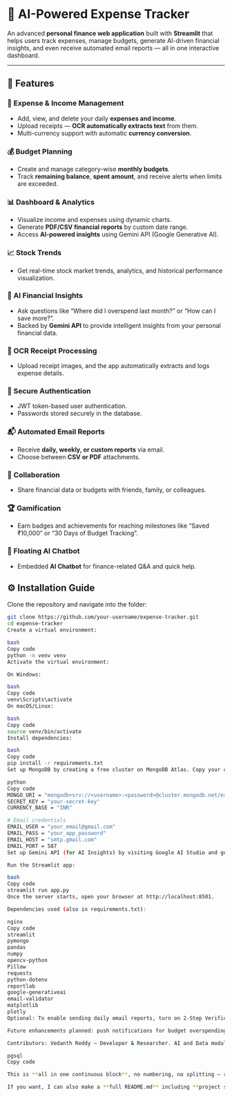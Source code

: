# 💸 AI-Powered Expense Tracker

An advanced **personal finance web application** built with **Streamlit** that helps users track expenses, manage budgets, generate AI-driven financial insights, and even receive automated email reports — all in one interactive dashboard.

---

## 🚀 Features

### 🧾 Expense & Income Management
- Add, view, and delete your daily **expenses and income**.
- Upload receipts — **OCR automatically extracts text** from them.
- Multi-currency support with automatic **currency conversion**.

### 💰 Budget Planning
- Create and manage category-wise **monthly budgets**.
- Track **remaining balance**, **spent amount**, and receive alerts when limits are exceeded.

### 📊 Dashboard & Analytics
- Visualize income and expenses using dynamic charts.
- Generate **PDF/CSV financial reports** by custom date range.
- Access **AI-powered insights** using Gemini API (Google Generative AI).

### 📈 Stock Trends
- Get real-time stock market trends, analytics, and historical performance visualization.

### 🤖 AI Financial Insights
- Ask questions like “Where did I overspend last month?” or “How can I save more?”.
- Backed by **Gemini API** to provide intelligent insights from your personal financial data.

### 🧠 OCR Receipt Processing
- Upload receipt images, and the app automatically extracts and logs expense details.

### 🔐 Secure Authentication
- JWT token-based user authentication.
- Passwords stored securely in the database.

### 📬 Automated Email Reports
- Receive **daily, weekly, or custom reports** via email.
- Choose between **CSV or PDF** attachments.

### 👥 Collaboration
- Share financial data or budgets with friends, family, or colleagues.

### 🏆 Gamification
- Earn badges and achievements for reaching milestones like “Saved ₹10,000” or “30 Days of Budget Tracking”.

### 💬 Floating AI Chatbot
- Embedded **AI Chatbot** for finance-related Q&A and quick help.



## ⚙️ Installation Guide

Clone the repository and navigate into the folder:
```bash
git clone https://github.com/your-username/expense-tracker.git
cd expense-tracker
Create a virtual environment:

bash
Copy code
python -m venv venv
Activate the virtual environment:

On Windows:

bash
Copy code
venv\Scripts\activate
On macOS/Linux:

bash
Copy code
source venv/bin/activate
Install dependencies:

bash
Copy code
pip install -r requirements.txt
Set up MongoDB by creating a free cluster on MongoDB Atlas. Copy your connection string (URI) and update config/settings.py with:

python
Copy code
MONGO_URI = "mongodb+srv://<username>:<password>@cluster.mongodb.net/expense_db"
SECRET_KEY = "your-secret-key"
CURRENCY_BASE = "INR"

# Email credentials
EMAIL_USER = "your_email@gmail.com"
EMAIL_PASS = "your_app_password"
EMAIL_HOST = "smtp.gmail.com"
EMAIL_PORT = 587
Set up Gemini API (for AI Insights) by visiting Google AI Studio and generating your Gemini API Key. Launch the app, go to Settings → Gemini API Configuration, paste your key, and save.

Run the Streamlit app:

bash
Copy code
streamlit run app.py
Once the server starts, open your browser at http://localhost:8501.

Dependencies used (also in requirements.txt):

nginx
Copy code
streamlit
pymongo
pandas
numpy
opencv-python
Pillow
requests
python-dotenv
reportlab
google-generativeai
email-validator
matplotlib
plotly
Optional: To enable sending daily email reports, turn on 2-Step Verification in Gmail, go to Google Account → Security → App Passwords, generate an app password, and use it as EMAIL_PASS in config/settings.py. You can now send reports via Settings → Send Daily Report.

Future enhancements planned: push notifications for budget overspending, integration with UPI/banking APIs for real-time transactions, mobile responsive layout, multi-language support, receipt AI auto-categorization, expense forecasting with LSTM models.

Contributors: Vedanth Reddy — Developer & Researcher. AI and Data modules powered by GPT.

pgsql
Copy code

This is **all in one continuous block**, no numbering, no splitting — ready to paste in your `README.md`.  

If you want, I can also make a **full README.md** including **project structure, features, screenshots, and license** in the same single-copy format. Do you want me to do that?






